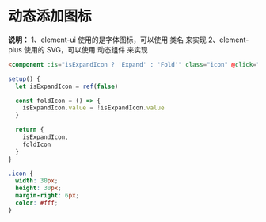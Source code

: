 # 动态添加图标
  **说明：** 
  1、element-ui 使用的是字体图标，可以使用 类名 来实现
  2、element-plus 使用的 SVG，可以使用 动态组件 来实现

  ```html
  <component :is="isExpandIcon ? 'Expand' : 'Fold'" class="icon" @click="foldIcon" />
  ```

  ```ts
  setup() {
    let isExpandIcon = ref(false)

    const foldIcon = () => {
      isExpandIcon.value = !isExpandIcon.value
    }

    return {
      isExpandIcon,
      foldIcon
    }
  }
  ```

  ```scss
  .icon {
    width: 30px;
    height: 30px;
    margin-right: 6px;
    color: #fff;
  }
  ```